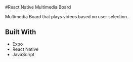 #React Native Multimedia Board

Multimedia Board that plays videos based on user selection.

## Built With

-   Expo
-   React Native
-   JavaScript
